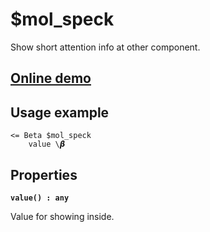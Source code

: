 # $mol_speck

Show short attention info at other component.

## [Online demo](https://mol.js.org/app/demo/-/#demo=mol_speck)

## Usage example

```
<= Beta $mol_speck
	value \𝞫
```

## Properties

**`value() : any`**

Value for showing inside.
